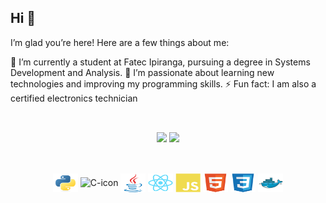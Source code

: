 ## Hi 👋

I’m glad you’re here! Here are a few things about me:

🔭 I’m currently a student at Fatec Ipiranga, pursuing a degree in Systems Development and Analysis.
🌱 I’m passionate about learning new technologies and improving my programming skills.
⚡ Fun fact: I am also a certified electronics technician

##

<br>

<div align="center">
  <img height="180em" src="https://github-readme-stats.vercel.app/api?username=jl-miclos&show_icons=true&theme=ocean_dark&include_all_commits=true&count_private=true"/>
  <img height="180em" src="https://github-readme-stats.vercel.app/api/top-langs/?username=jl-miclos&layout=compact&langs_count=7&theme=ocean_dark"/>
</div>

<br>

##

<div align="center">
  <img align="center" alt="Python-icon" height="30" width="40" src="https://raw.githubusercontent.com/devicons/devicon/master/icons/python/python-original.svg">
  <img align="center" alt="C-icon" height="30" width="40" src="https://cdn.jsdelivr.net/gh/devicons/devicon/icons/c/c-original.svg"/>
  <img align="center" alt="C-icon" height="30" width="40" src="https://raw.githubusercontent.com/devicons/devicon/master/icons/java/java-original.svg"/>
  <img align="center" alt="React-icon" height="30" width="40" src="https://raw.githubusercontent.com/devicons/devicon/master/icons/react/react-original.svg">
  <img align="center" alt="Javascript-icon" height="30" width="40" src="https://raw.githubusercontent.com/devicons/devicon/master/icons/javascript/javascript-plain.svg">
  <img align="center" alt="HTML-icon" height="30" width="40" src="https://raw.githubusercontent.com/devicons/devicon/master/icons/html5/html5-original.svg">
  <img align="center" alt="CSS-icon" height="30" width="40" src="https://raw.githubusercontent.com/devicons/devicon/master/icons/css3/css3-original.svg">
  <img align="center" alt="Docker-icon" height="30" width="40" src="https://raw.githubusercontent.com/devicons/devicon/master/icons/docker/docker-original.svg">
</div>

 ##
 
<div>

</div>
